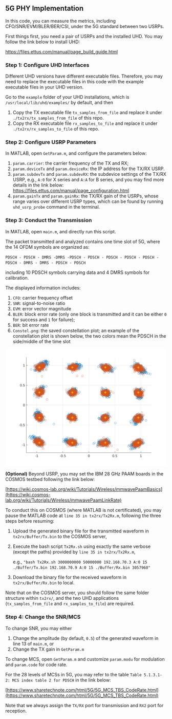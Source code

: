 ## 5G PHY Implementation

In this code, you can measure the metrics, including CFO/SNR/EVM/BLER/BER/CSI, under the 5G standard between two USRPs.

First things first, you need a pair of USRPs and the installed UHD. You may follow the link below to install UHD:

https://files.ettus.com/manual/page_build_guide.html

### Step 1: Configure UHD Interfaces

Different UHD versions have different executable files. Therefore, you may need to replace the executable files in this code with the example executable files in your UHD version.

Go to the `example` folder of your UHD installations, which is `/usr/local/lib/uhd/examples/` by default, and then

1. Copy the TX executable file `tx_samples_from_file` and replace it under `./tx2rx/tx_samples_from_file` of this repo.
2. Copy the RX executable file `rx_samples_to_file` and replace it under `./tx2rx/rx_samples_to_file` of this repo.

### Step 2: Configure USRP Parameters

In MATLAB, open `GetParam.m`, and configure the parameters below:

1. `param.carrier`: the carrier frequency of the TX and RX;
2. `param.deviceTx` and `param.deviceRx`: the IP address for the TX/RX USRP.
3. `param.subdevTx` and `param.subdevRX`: the subdevice settings of the TX/RX USRP, e.g., `A:0` for X series and `A:A` for B series, and you may find more details in the link below:
   https://files.ettus.com/manual/page_configuration.html
4. `param.gainTx` and `param.gainRx`: the TX/RX gain of the USRPs, whose range varies over different USRP types, which can be found by running `uhd_usrp_probe` command in the terminal.

### Step 3: Conduct the Transmission

In MATLAB, open `main.m`, and directly run this script.

The packet transmitted and analyzed contains one time slot of 5G, where the 14 OFDM symbols are organized as:

`PDSCH - PDSCH - DMRS -DMRS -PDSCH - PDSCH - PDSCH - PDSCH - PDSCH - PDSCH - DMRS - DMRS - PDSCH - PDSCH`

including 10 PDSCH symbols carrying data and 4 DMRS symbols for calibration.

The displayed information includes:
1. `CFO`: carrier frequency offset
2. `SNR`: signal-to-noise ratio
3. `EVM`: error vector magnitude
4. `BLER`: block error rate (only one block is transmitted and it can be either `0` for success and `1` for failure);
5. `BER`: bit error rate
6. `Constel.png`: the saved constellation plot; an example of the constellation plot is shown below, the two colors mean the PDSCH in the side/middle of the time slot

![alt text](./Constel.png)


**(Optional)** 
Beyond USRP, you may set the IBM 28 GHz PAAM boards in the COSMOS testbed following the link below:

[https://wiki.cosmos-lab.org/wiki/Tutorials/Wireless/mmwavePaamBasics](https://wiki.cosmos-lab.org/wiki/Tutorials/Wireless/mmwavePaamLinkRate)

To conduct this on COSMOS (where MATLAB is not certificated), you may pause the MATLAB code at `line 35 in tx2rx/Tx2Rx.m`, following the three steps before resuming:
1. Upload the generated binary file for the transmitted waveform in `tx2rx/Buffer/Tx.bin` to the COSMOS server,
2. Execute the bash script `Tx2Rx.sh` using exactly the same verbose (except the paths) provided by `line 35 in tx2rx/Tx2Rx.m`,

   e.g., `"bash Tx2Rx.sh 3000000000 50000000 192.168.70.3 A:0 15 ./Buffer/Tx.bin 192.168.70.9 A:0 15 ./Buffer/Rx.bin 3057960"`
4. Download the binary file for the received waveform in `tx2rx/Buffer/Rx.bin` to local.

Note that on the COSMOS server, you should follow the same folder structure within `tx2rx/`, and the two UHD applications (`tx_samples_from_file` and `rx_samples_to_file`) are required.

### Step 4: Change the SNR/MCS

To change SNR, you may either
1. Change the amplitude (by default, `0.5`) of the generated waveform in line 13 of `main.m`, or
2. Change the TX gain in `GetParam.m`

To change MCS, open `GetParam.m` and customize `param.modu` for modulation and `param.code` for code rate.

For the 28 levels of MCSs in 5G, you may refer to the table `Table 5.1.3.1-2: MCS index table 2 for PDSCH` in the link below:

[https://www.sharetechnote.com/html/5G/5G_MCS_TBS_CodeRate.html](https://www.sharetechnote.com/html/5G/5G_MCS_TBS_CodeRate.html)

Note that we always assign the `TX/RX` port for transmission and `RX2` port for reception.
